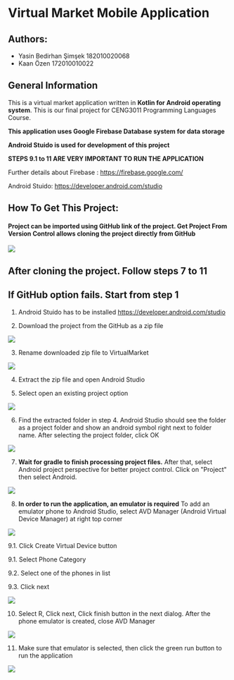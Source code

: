 # Virtual Market Mobile Application

## Authors:
- Yasin Bedirhan Şimşek 182010020068
- Kaan Özen 172010010022

## General Information

This is a virtual market application written in **Kotlin for Android operating system**. This is our final project for CENG3011 Programming Languages Course.

**This application uses Google Firebase Database system for data storage**

**Android Stuido is used for development of this project**

**STEPS 9.1 to 11 ARE VERY IMPORTANT TO RUN THE APPLICATION**

Further details about Firebase : https://firebase.google.com/

Android Stuido: https://developer.android.com/studio

## How To Get This Project:

#### Project can be imported using GitHub link of the project. Get Project From Version Control allows cloning the project directly from GitHub

![](readmeImages/github_readme_image0.png)

## After cloning the project. Follow steps 7 to 11

## If GitHub option fails. Start from step 1

1. Android Stuido has to be installed https://developer.android.com/studio 

2. Download the project from the GitHub as a zip file

![](readmeImages/github_readme_1.png)

3. Rename downloaded zip file to VirtualMarket

![](readmeImages/github_readme_image2.png)

4. Extract the zip file and open Android Studio

5. Select open an existing project option 

![](readmeImages/github_readme_image3.png)

6. Find the extracted folder in step 4. Android Studio should see the folder as a project folder and show an android symbol right next to folder name. After selecting the project folder, click OK

![](readmeImages/github_readme_image4.png)

7. **Wait for gradle to finish processing project files.** After that, select Android project perspective for better project control. Click on "Project" then select Android.

![](readmeImages/github_readme_image5.png)

8. **In order to run the application, an emulator is required** To add an emulator phone to Android Studio, select AVD Manager (Android Virtual Device Manager) at right top corner

![](readmeImages/github_readme_image6.png)

9.1. Click Create Virtual Device button

9.1. Select Phone Category

9.2. Select one of the phones in list

9.3. Click next

![](readmeImages/github_readme_image7.png)

10. Select R, Click next, Click finish button in the next dialog. After the phone emulator is created, close AVD Manager

![](readmeImages/github_readme_image8.png)

11. Make sure that emulator is selected, then click the green run button to run the application

![](readmeImages/github_readme_image9.png)
